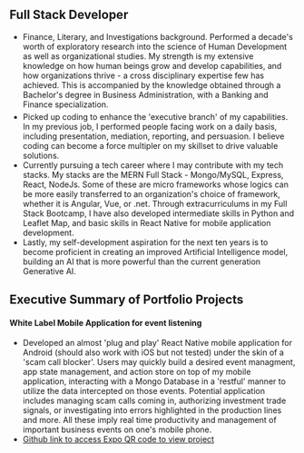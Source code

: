 <h2>Full Stack Developer</h2>
<ul>
  <li style="margin-bottom:5px">
    Finance, Literary, and Investigations background. Performed a decade's worth of exploratory research into the science of Human Development as well as organizational studies. My strength is my extensive knowledge on how human beings grow and develop capabilities, and how organizations thrive - a cross disciplinary expertise few has achieved. This is accompanied by the knowledge obtained through a Bachelor's degree in Business Administration, with a Banking and Finance specialization.
  </li>
  <li>
    Picked up coding to enhance the 'executive branch' of my capabilities. In my previous job, I performed people facing work on a daily basis, including presentation, mediation, reporting, and persuasion. I believe coding can become a force multipler on my skillset to drive valuable solutions.
  </li>
  <li>
    Currently pursuing a tech career where I may contribute with my tech stacks. My stacks are the MERN Full Stack - Mongo/MySQL, Express, React, NodeJs. Some of these are micro frameworks whose logics can be more easily transferred to an organization's choice of framework, whether it is Angular, Vue, or .net. Through extracurriculums in my Full Stack Bootcamp, I have also developed intermediate skills in Python and Leaflet Map, and basic skills in React Native for mobile application development.
  </li>
  <li>
    Lastly, my self-development aspiration for the next ten years is to become proficient in creating an improved Artificial Intelligence model, building an AI that is more powerful than the current generation Generative AI. 
  </li>
</ul>
<h2> Executive Summary of Portfolio Projects </h2>
<h4> White Label Mobile Application for event listening </h4>

<ul>
<li>
Developed an almost 'plug and play' React Native mobile application for Android (should also work with iOS but not tested) under the skin of a 'scam call blocker'. Users may quickly build a desired event managment, app state management, and action store on top of my mobile application, interacting with a Mongo Database in a 'restful' manner to utilize the data intercepted on those events. Potential application includes managing scam calls coming in, authorizing investment trade signals, or investigating into errors highlighted in the production lines and more. All these imply real time productivity and management of important business events on one's mobile phone.
</li>
<li>
<a href="https://github.com/Kern000/projectTwoFrontEnd-ReactNative" /> Github link to access Expo QR code to view project
</li>
</ul>

<h4> </h4>



